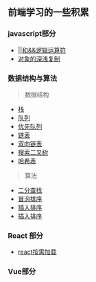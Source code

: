 ## 前端学习的一些积累

### javascript部分
 - [||和&&逻辑运算符](https://github.com/Luefeng/front-end-course/blob/master/javascript/%E9%80%BB%E8%BE%91%E8%BF%90%E7%AE%97%E7%AC%A6.md)
 - [对象的深浅复制](https://github.com/Luefeng/front-end-course/blob/master/javascript/objectCopy.js)
### 数据结构与算法
> 数据结构

- [栈](https://github.com/Luefeng/front-end-course/blob/master/%E6%95%B0%E6%8D%AE%E7%BB%93%E6%9E%84/stack.js)
- [队列](https://github.com/Luefeng/front-end-course/blob/master/%E6%95%B0%E6%8D%AE%E7%BB%93%E6%9E%84/queue.js)
- [优先队列](https://github.com/Luefeng/front-end-course/blob/master/%E6%95%B0%E6%8D%AE%E7%BB%93%E6%9E%84/PriorityQueue.js)
- [链表](https://github.com/Luefeng/front-end-course/blob/master/%E6%95%B0%E6%8D%AE%E7%BB%93%E6%9E%84/linkList.js)
- [双向链表](https://github.com/Luefeng/front-end-course/blob/master/%E6%95%B0%E6%8D%AE%E7%BB%93%E6%9E%84/doublyLinkList.js)
- [搜索二叉树](https://github.com/Luefeng/front-end-course/blob/master/%E6%95%B0%E6%8D%AE%E7%BB%93%E6%9E%84/binarySearchTree.js)
- [哈希表](https://github.com/Luefeng/front-end-course/blob/master/%E6%95%B0%E6%8D%AE%E7%BB%93%E6%9E%84/hashTable.js)

> 算法
 
 - [二分查找](https://github.com/Luefeng/front-end-course/blob/master/%E6%95%B0%E6%8D%AE%E7%BB%93%E6%9E%84/%E4%BA%8C%E5%88%86%E6%9F%A5%E6%89%BE.md)
 - [冒泡排序](https://github.com/Luefeng/front-end-course/blob/master/%E7%AE%97%E6%B3%95/%E5%86%92%E6%B3%A1%E6%8E%92%E5%BA%8F.md)
 - [插入排序](https://github.com/Luefeng/front-end-course/blob/master/%E7%AE%97%E6%B3%95/%E9%80%89%E6%8B%A9%E6%8E%92%E5%BA%8F.md)
 - [插入排序](https://github.com/Luefeng/front-end-course/blob/master/%E7%AE%97%E6%B3%95/%E6%8F%92%E5%85%A5%E6%8E%92%E5%BA%8F.md)
### React 部分
- [react按需加载](https://github.com/Luefeng/front-end-course/blob/master/react/react-router4%E6%83%B0%E6%80%A7%E5%8A%A0%E8%BD%BD.md)
### Vue部分
